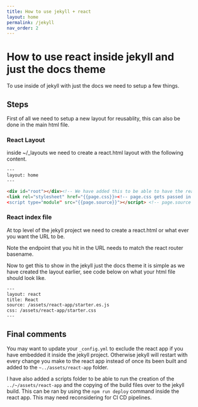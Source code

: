 ```yaml
---
title: How to use jekyll + react
layout: home
permalink: /jekyll
nav_order: 2
---
```


# How to use react inside jekyll and just the docs theme

To use inside of jekyll with just the docs we need to setup a few things.

## Steps

First of all we need to setup a new layout for reusablity, this can also be done in the main html file.

### React Layout

inside ~/_layouts we need to create a react.html layout with the following content.

```html
---
layout: home
---

<div id="root"></div><!-- We have added this to be able to have the react app displayed to the right of just the docs theme. -->
<link rel="stylesheet" href="{{page.css}}><!-- page.css gets passed in with the front matter -->
<script type="module" src="{{page.source}}"></script> <!-- page.source also gets sent in via front matter-->
```

### React index file

At top level of the jekyll project we need to create a react.html or what ever you want the URL to be.

Note the endpoint that you hit in the URL needs to match the react router basename.

Now to get this to show in the jekyll just the docs theme it is simple as we have created the layout earlier, see code below on what your html file should look like.

```html
---
layout: react
title: React
source: /assets/react-app/starter.es.js
css: /assets/react-app/starter.css
---
```

## Final comments

You may want to update your `_config.yml` to exclude the react app if you have embedded it inside the jekyll project. Otherwise jekyll will restart with every change you make to the react app instead of once its been built and added to the `~../assets/react-app` folder.

I have also added a scripts folder to be able to run the creation of the `../~/assets/react-app` and the copying of the build files over to the jekyll build. This can be ran by using the `npm run deploy` command inside the react app. This may need reconsidering for CI CD pipelines.
